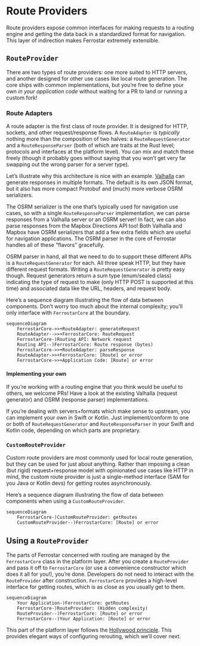 # Route Providers

Route providers expose common interfaces for making requests to a routing engine
and getting the data back in a standardized format for navigation.
This layer of indirection makes Ferrostar extremely extensible.

## `RouteProvider`

There are two types of route providers:
one more suited to HTTP servers,
and another designed for other use cases like local route generation.
The core ships with common implementations,
but you’re free to define your own *in your application code*
without waiting for a PR to land or running a custom fork!

### Route Adapters

A route adapter is the first class of route provider.
It is designed for HTTP, sockets, and other request/response flows.
A `RouteAdapter` is *typically* nothing more than the composition of two halves:
a `RouteRequestGenerator` and a `RouteResponseParser`
(both of which are traits at the Rust level;
protocols and interfaces at the platform level).
You can mix and match these freely
(though it probably goes without saying that you won’t get very far
swapping out the wrong parser for a server type).

Let’s illustrate why this architecture is nice with an example.
[Valhalla](https://github.com/valhalla/valhalla)
can generate responses in multiple formats.
The default is its own JSON format,
but it also has more compact Protobuf and (much) more verbose OSRM serializers.

The OSRM serializer is the one that’s typically used for navigation use cases,
so with a single `RouteResponseParser` implementation,
we can parse responses from a Valhalla server or an OSRM server!
In fact, we can also parse responses from the Mapbox Directions API too!
Both Valhalla and Mapbox have OSRM serializers that add a few extra fields
which are useful for navigation applications.
The OSRM parser in the core of Ferrostar handles all of these “flavors” gracefully.

OSRM parser in hand, all that we need to do to support these different APIs
is a `RouteRequestGenerator` for each.
All three speak HTTP, but they have different request formats.
Writing a `RouteRequestGenerator` is pretty easy though.
Request generators return a sum type (enum/sealed class)
indicating the type of request to make (only HTTP POST is supported at this time)
and associated data like the URL, headers, and request body.

Here’s a sequence diagram illustrating the flow of data between components.
Don’t worry too much about the internal complexity;
you’ll only interface with `FerrostarCore` at the boundary.

```mermaid
sequenceDiagram
    FerrostarCore->>+RouteAdapter: generateRequest
    RouteAdapter-->>+FerrostarCore: RouteRequest
    FerrostarCore-)Routing API: Network request
    Routing API--)FerrostarCore: Route response (bytes)
    FerrostarCore->>+RouteAdapter: parseResponse
    RouteAdapter->>+FerrostarCore: [Route] or error
    FerrostarCore->>+Application Code: [Route] or error
```

#### Implementing your own

If you’re working with a routing engine
that you think would be useful to others,
we welcome PRs!
Have a look at the existing Valhalla (request generator)
and OSRM (response parser) implementations.

If you’re dealing with servers+formats which make sense to upstream,
you can implement your own in Swift or Kotlin.
Just implement/conform to one or both of
`RouteRequestGenerator` and `RouteResponseParser`
in your Swift and Kotlin code,
depending on which parts are proprietary.

### `CustomRouteProvider`

Custom route providers are most commonly used for local route generation,
but they can be used for just about anything.
Rather than imposing a clean (but rigid) request+response model
with opinionated use cases like HTTP in mind,
the custom route provider is just a single-method interface
(SAM for you Java or Kotlin devs)
for getting routes asynchronously.

Here’s a sequence diagram illustrating the flow of data between components
when using a `CustomRouteProvider`.

```mermaid
sequenceDiagram
    FerrostarCore-)CustomRouteProvider: getRoutes
    CustomRouteProvider--)FerrostarCore: [Route] or error
```

## Using a `RouteProvider`

The parts of Ferrostar concerned with routing are managed
by the `FerrostarCore` class in the platform layer.
After you create a `RouteProvider` and pass it off to `FerrostarCore`
(or use a convenience constructor which does it all for you!),
you’re done.
Developers do not need to interact with the `RouteProvider` after construction.
`FerrostarCore` provides a high-level interface for getting routes,
which is as close as you usually get to them.

```mermaid
sequenceDiagram
    Your Application-)FerrostarCore: getRoutes
    FerrostarCore-)RouteProvider: (Hidden complexity)
    RouteProvider--)FerrostarCore: [Route] or error
    FerrostarCore--)Your Application: [Route] or error
```

This part of the platform layer follows the
[Hollywood principle](https://en.wiktionary.org/wiki/Hollywood_principle).
This provides elegant ways of configuring rerouting, which we’ll cover next.